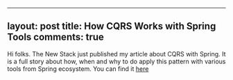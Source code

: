 
---
layout: post
title: How CQRS Works with Spring Tools
comments: true
---

<p style="text-align:justify;">Hi folks. The New Stack just published my article about CQRS with Spring. It is a full story about how, when and why to do apply this pattern with various tools from Spring ecosystem. You can find it <a href="https://thenewstack.io/how-cqrs-works-with-spring-tools/">here</a>
</p>

